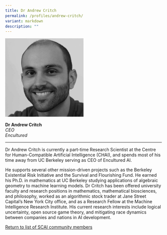 ```yaml
---
title: Dr Andrew Critch
permalink: /profiles/andrew-critch/
variant: markdown
description: ""
---
```

<div style="width:50%"><img src="/images/People/andrew_critch.jpeg" alt="Dr Andrew Critch"></div>

**Dr Andrew Critch**<br>*CEO*<br>*Encultured*<br>

---

Dr Andrew Critch is currently a part-time Research Scientist at the Centre for Human-Compatible Artificial Intelligence (CHAI), and spends most of his time away from UC Berkeley serving as CEO of Encultured AI.
 
He supports several other mission-driven projects such as the Berkeley Existential Risk Initiative and the Survival and Flourishing Fund.  He earned his Ph.D. in mathematics at UC Berkeley studying applications of algebraic geometry to machine learning models. Dr Critch has been offered university faculty and research positions in mathematics, mathematical biosciences, and philosophy, worked as an algorithmic stock trader at Jane Street Capital’s New York City office, and as a Research Fellow at the Machine Intelligence Research Institute. His current research interests include logical uncertainty, open source game theory, and mitigating race dynamics between companies and nations in AI development.

[Return to list of SCAI community members](/community)